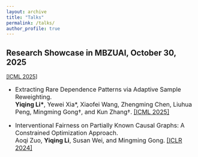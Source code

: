 ```yaml
---
layout: archive
title: "Talks"
permalink: /talks/
author_profile: true
---
```



<h2> Research Showcase in MBZUAI, October 30, 2025 </h2>

<a href="[https://icml.cc/Conferences/2025/CallForPapers](https://drive.google.com/file/d/1iN11ToJpmMRk7tdskHQselBpP__ZEehT/view?usp=drive_link)">[[ICML 2025](https://drive.google.com/file/d/1iN11ToJpmMRk7tdskHQselBpP__ZEehT/view?usp=drive_link)]</a>

<ul>
<font size="3">
<li><p> Extracting Rare Dependence Patterns via Adaptive Sample Reweighting. <br />
 <b>Yiqing Li*</b>, Yewei Xia*, Xiaofei Wang, Zhengming Chen, Liuhua Peng, Mingming Gong†, and Kun Zhang†. <a href="https://icml.cc/Conferences/2025/CallForPapers">[ICML 2025]</a>
 </p></li>
 <li><p> Interventional Fairness on Partially Known Causal Graphs: A Constrained Optimization Approach. <br />
 Aoqi Zuo, <b>Yiqing Li</b>, Susan Wei, and Mingming Gong. <a href="http://arxiv.org/abs/2401.10632">[ICLR 2024]</a>
 </p></li>
</font>
</ul>

  
  
